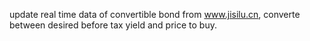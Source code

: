 update real time data of convertible bond from www.jisilu.cn, converte between desired before tax yield and price to buy.
